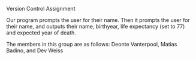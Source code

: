 Version Control Assignment


Our program prompts the user for their name. Then it prompts the user for their name, and outputs their name, birthyear, life expectancy (set to 77) and expected year of death.


The members in this group are as follows: Deonte Vanterpool, Matias Badino, and Dev Weiss
